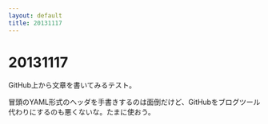 ```yaml
---
layout: default
title: 20131117
---
```

20131117
========

GitHub上から文章を書いてみるテスト。

冒頭のYAML形式のヘッダを手書きするのは面倒だけど、GitHubをブログツール代わりにするのも悪くないな。たまに使おう。
